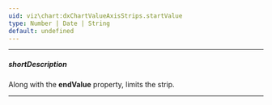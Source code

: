 ```yaml
---
uid: viz\chart:dxChartValueAxisStrips.startValue
type: Number | Date | String
default: undefined
---
```

---
##### shortDescription
Along with the **endValue** property, limits the strip.

---
